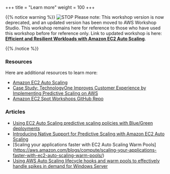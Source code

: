 +++
title = "Learn more"
weight = 100
+++

{{% notice warning %}}
![STOP](../images/stop_small.png)
Please note: This workshop version is now deprecated, and an updated version has been moved to AWS Workshop Studio. This workshop remains here for reference to those who have used this workshop before for reference only. Link to updated workshop is here: **[Efficient and Resilient Workloads with Amazon EC2 Auto Scaling](https://catalog.us-east-1.prod.workshops.aws/workshops/20c57d32-162e-4ad5-86a6-dff1f8de4b3c/en-US)**.

{{% /notice %}}

### Resources
Here are additional resources to learn more:

* [Amazon EC2 Auto Scaling](https://aws.amazon.com/ec2/autoscaling/)
* [Case Study: TechnologyOne Improves Customer Experience by Implementing Predictive Scaling on AWS](https://aws.amazon.com/solutions/case-studies/technologyone-ec2-case-study/)
* [Amazon EC2 Spot Workshops GitHub Repo](https://github.com/awslabs/ec2-spot-workshops/)

### Articles
* [Using EC2 Auto Scaling predictive scaling policies with Blue/Green deployments](https://aws.amazon.com/blogs/compute/retaining-metrics-across-blue-green-deployment-for-predictive-scaling/)
* [Introducing Native Support for Predictive Scaling with Amazon EC2 Auto Scaling](https://aws.amazon.com/blogs/compute/introducing-native-support-for-predictive-scaling-with-amazon-ec2-auto-scaling/)
* [Scaling your applications faster with EC2 Auto Scaling Warm Pools] (https://aws.amazon.com/blogs/compute/scaling-your-applications-faster-with-ec2-auto-scaling-warm-pools/)
* [Using AWS Auto Scaling lifecycle hooks and warm pools to effectively handle spikes in demand for Windows Server](https://aws.amazon.com/blogs/modernizing-with-aws/using-aws-auto-scaling-lifecycle-hooks-and-warm-pools-to-effectively-handle-spikes-in-demand-for-windows-server/)


